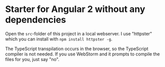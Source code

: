 Starter for Angular 2 without any dependencies
==============================================

Open the `src`-folder of this project in a local webserver. I use "httpster" which you can install with `npm install httpster -g`.

The TypeScript transpilation occurs in the browser, so the TypeScript compiler is not needed. If you use WebStorm and it prompts to compile the files for you, just say "no".